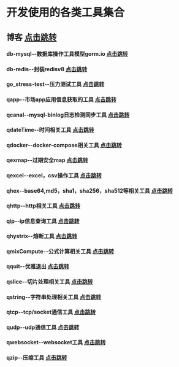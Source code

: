

# 开发使用的各类工具集合

## 博客  <a href="https://www.cnblogs.com/guyouyin123" target="_blank">点击跳转</a>

#### db-mysql--数据库操作工具模型gorm.io  <a href="https://github.com/guyouyin123/tools/tree/master/qdb-mysql/gormio_gen">点击跳转</a>

#### db-redis--封装redisv8  <a href="https://github.com/guyouyin123/tools/tree/master/qdb-reids/qredis">点击跳转</a>

#### go_stress-test--压力测试工具  <a href="https://github.com/guyouyin123/tools/tree/master/qGoStress-test">点击跳转</a>

#### qapp--市场app应用信息获取的工具  <a href="https://github.com/guyouyin123/tools/tree/master/qapp">点击跳转</a>

#### qcanal--mysql-binlog日志检测同步工具  <a href="https://github.com/guyouyin123/tools/tree/master/qcanal">点击跳转</a>

#### qdateTime--时间相关工具  <a href="https://github.com/guyouyin123/tools/tree/master/qdateTime">点击跳转</a>

#### qdocker--docker-compose相关工具  <a href="https://github.com/guyouyin123/tools/tree/master/qdocker">点击跳转</a>

#### qexmap--过期安全map  <a href="https://github.com/guyouyin123/tools/tree/master/qexmap">点击跳转</a>

#### qexcel--excel，csv操作工具  <a href="https://github.com/guyouyin123/tools/tree/master/qexcel">点击跳转</a>

#### qhex--base64,md5，sha1，sha256，sha512等相关工具  <a href="https://github.com/guyouyin123/tools/tree/master/qhex">点击跳转</a>

#### qhttp--http相关工具  <a href="https://github.com/guyouyin123/tools/tree/master/qhttp">点击跳转</a>

#### qip--ip信息查询工具 <a href="https://github.com/guyouyin123/tools/tree/master/qip">点击跳转</a>

#### qhystrix--熔断工具  <a href="https://github.com/guyouyin123/tools/tree/master/qhttp">点击跳转</a>

#### qmixCompute--公式计算相关工具  <a href="https://github.com/guyouyin123/tools/tree/master/qmixCompute">点击跳转</a>

#### qquit--优雅退出  <a href="https://github.com/guyouyin123/tools/tree/master/qquit">点击跳转</a>

#### qslice--切片处理相关工具  <a href="https://github.com/guyouyin123/tools/tree/master/qslice">点击跳转</a>

#### qstring--字符串处理相关工具  <a href="https://github.com/guyouyin123/tools/tree/master/qstring">点击跳转</a>

#### qtcp--tcp/socket通信工具  <a href="https://github.com/guyouyin123/tools/tree/master/qtcp">点击跳转</a>

#### qudp--udp通信工具  <a href="https://github.com/guyouyin123/tools/tree/master/qudp">点击跳转</a>

#### qwebsocket--websocket工具  <a href="https://github.com/guyouyin123/tools/tree/master/qwebsocket">点击跳转</a>

#### qzip--压缩工具  <a href="https://github.com/guyouyin123/tools/tree/master/qzip">点击跳转</a>


